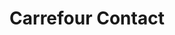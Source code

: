 ---
title: "Carrefour Contact"
url: /aramon/carrefour-contact-avenue-general-de-gaulle/
shop: supermarché
---